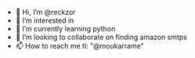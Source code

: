 - 👋 Hi, I’m @reckzor
- 👀 I’m interested in 
- 🌱 I’m currently learning python
- 💞️ I’m looking to collaborate on finding amazon smtps
- 📫 How to reach me tl: "@moukarrame"

<!---
reckzor/reckzor is a ✨ special ✨ repository because its `README.md` (this file) appears on your GitHub profile.
You can click the Preview link to take a look at your changes.
--->
